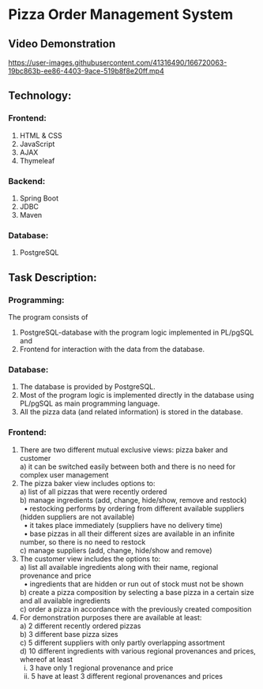 # Pizza Order Management System


## Video Demonstration

https://user-images.githubusercontent.com/41316490/166720063-19bc863b-ee86-4403-9ace-519b8f8e20ff.mp4

## Technology:

### Frontend:
1. HTML & CSS
2. JavaScript
3. AJAX
4. Thymeleaf

### Backend:
1. Spring Boot
2. JDBC
3. Maven

### Database:
1. PostgreSQL

## Task Description:

### Programming:
The program consists of <br/>
1. PostgreSQL-database with the program logic implemented in PL/pgSQL and <br/>
2. Frontend for interaction with the data from the database.

### Database:
1. The database is provided by PostgreSQL. <br/>
2. Most of the program logic is implemented directly in the database using PL/pgSQL as
main programming language. <br/>
3. All the pizza data (and related information) is stored in the database. <br/>

### Frontend:
1. There are two different mutual exclusive views: pizza baker and customer <br/>
a) it can be switched easily between both and there is no need for complex user management <br/>
2. The pizza baker view includes options to: <br/>
a) list of all pizzas that were recently ordered <br/>
b) manage ingredients (add, change, hide/show, remove and restock) <br/>
&nbsp;&nbsp;• restocking performs by ordering from different available suppliers (hidden suppliers are not available) <br/>
&nbsp;&nbsp;• it takes place immediately (suppliers have no delivery time) <br/>
&nbsp;&nbsp;• base pizzas in all their different sizes are available in an infinite number, so there is no need to restock <br/>
c) manage suppliers (add, change, hide/show and remove) <br/>
3. The customer view includes the options to: <br/>
a) list all available ingredients along with their name, regional provenance and price <br/>
&nbsp;&nbsp;• ingredients that are hidden or run out of stock must not be shown <br/>
b) create a pizza composition by selecting a base pizza in a certain size and all available ingredients <br/>
c) order a pizza in accordance with the previously created composition <br/>
4. For demonstration purposes there are available at least: <br/>
a) 2 different recently ordered pizzas <br/>
b) 3 different base pizza sizes <br/>
c) 5 different suppliers with only partly overlapping assortment <br/>
d) 10 different ingredients with various regional provenances and prices, whereof at least <br/>
&nbsp;&nbsp;i. 3 have only 1 regional provenance and price <br/>
&nbsp;&nbsp;ii. 5 have at least 3 different regional provenances and prices <br/>




